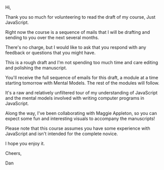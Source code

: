 Hi,

Thank you so much for volunteering to read the draft of my course, Just 
JavaScript.

Right now the course is a sequence of mails that I will be drafting and 
sending to you over the next several months.

There's no charge, but I would like to ask that you respond with any feedback 
or questions that you might have.

This is a rough draft and I'm not spending too much time and care editing and 
polishing the manuscript.

You'll receive the full sequence of emails for this draft, a module at a time 
starting tomorrow with Mental Models. The rest of the modules will follow.

It's a raw and relatively unfiltered tour of my understanding of JavaScript and 
the mental models involved with writing computer programs in JavaScript.

Along the way, I've been collaborating with Maggie Appleton, so you can 
expect some fun and interesting visuals to accompany the manuscripts!

Please note that this course assumes you have some experience with 
JavaScript and isn't intended for the complete novice.

I hope you enjoy it.

Cheers,

Dan
